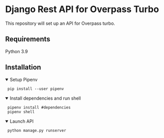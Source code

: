 # Django Rest API for Overpass Turbo
This repository will set up an API for Overpass turbo.

## Requirements
Python 3.9

## Installation
<details open>
<summary>Setup Pipenv</summary>
    
  ```
   pip install --user pipenv
  ```
</details>
<details open>
<summary>Install dependencies and run shell</summary>
    
  ```
   pipenv install #dependencies
   pipenv shell
  ```
</details>
<details open>
<summary>Launch API</summary>
    
  ```
   python manage.py runserver
  ```
</details>








